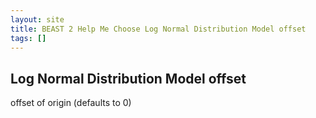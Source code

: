 ```yaml
---
layout: site
title: BEAST 2 Help Me Choose Log Normal Distribution Model offset
tags: []
---
```


## Log Normal Distribution Model offset

offset of origin (defaults to 0)
